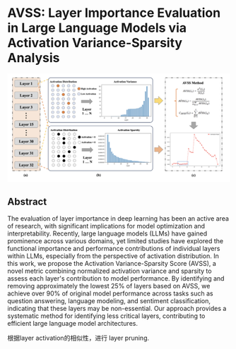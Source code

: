 # AVSS: Layer Importance Evaluation in Large Language Models via Activation Variance-Sparsity Analysis

<p align="center">
<img src="avss.png" width="600" title="blank">
</p>

## Abstract

The evaluation of layer importance in deep learning has been an active area
of research, with significant implications for model optimization and
interpretability. Recently, large language models (LLMs) have gained prominence
across various domains, yet limited studies have explored the functional
importance and performance contributions of individual layers within LLMs,
especially from the perspective of activation distribution. In this work, we
propose the Activation Variance-Sparsity Score (AVSS), a novel metric combining
normalized activation variance and sparsity to assess each layer's contribution
to model performance. By identifying and removing approximately the lowest 25%
of layers based on AVSS, we achieve over 90% of original model performance
across tasks such as question answering, language modeling, and sentiment
classification, indicating that these layers may be non-essential. Our approach
provides a systematic method for identifying less critical layers, contributing
to efficient large language model architectures.

根据layer activation的相似性，进行 layer pruning.